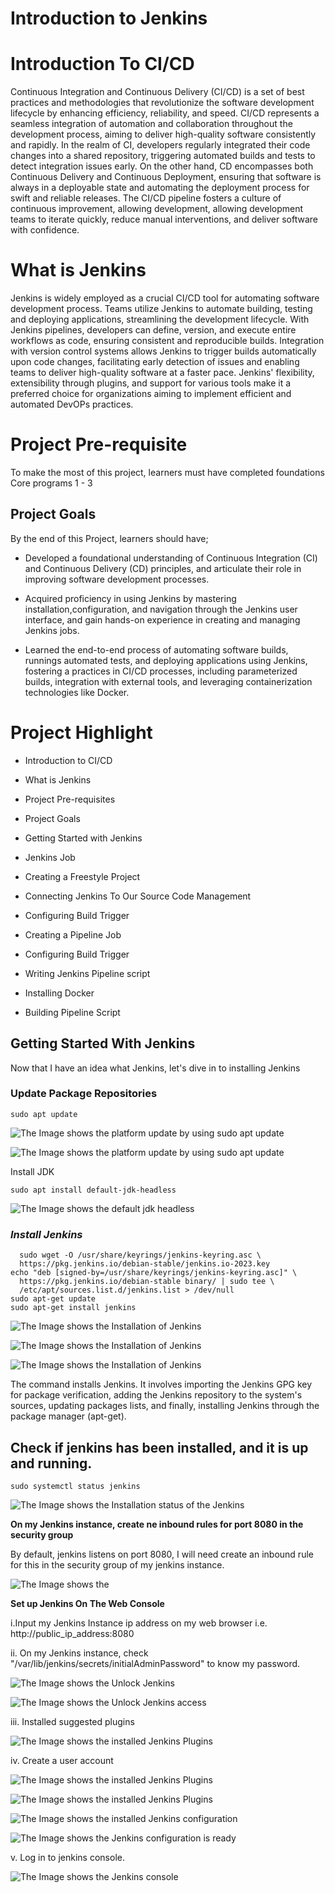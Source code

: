 # Introduction to Jenkins

# Introduction To CI/CD

Continuous Integration and Continuous Delivery (CI/CD) is a set of best practices and methodologies that revolutionize the software development lifecycle by enhancing efficiency, reliability, and speed. CI/CD represents a seamless integration of automation and collaboration throughout the development process, aiming to deliver high-quality software consistently and rapidly. In the realm of CI, developers regularly integrated their code changes into a shared repository, triggering automated builds and tests to detect integration issues early. On the other hand, CD encompasses both Continuous Delivery and Continuous Deployment, ensuring that software is always in a deployable state and automating the deployment process for swift and reliable releases. The CI/CD pipeline fosters a culture of continuous improvement, allowing development, allowing development teams to iterate quickly, reduce manual interventions, and deliver software with confidence.


# What is Jenkins

Jenkins is widely employed as a crucial CI/CD tool for automating software development process. Teams utilize Jenkins to automate building, testing and deploying applications, streamlining the development lifecycle. With Jenkins pipelines, developers can define, version, and execute entire workflows as code, ensuring consistent and reproducible builds. Integration with version control systems allows Jenkins to trigger builds automatically upon code changes, facilitating early detection of issues and enabling teams to deliver high-quality software at a faster pace. Jenkins' flexibility, extensibility through plugins, and support for various tools make it a preferred choice for organizations aiming to implement efficient and automated DevOPs practices.

# Project Pre-requisite

To make the most of this project, learners must have completed foundations Core programs 1 - 3

## Project Goals 

By the end of this Project, learners should have;

- Developed a foundational understanding of Continuous Integration (CI) and Continuous Delivery (CD) principles, and articulate their role in improving software development processes.

- Acquired proficiency in using Jenkins by mastering installation,configuration, and navigation through the Jenkins user interface, and gain hands-on experience in creating and managing Jenkins jobs.

- Learned the end-to-end process of automating software builds, runnings automated tests, and deploying applications using Jenkins, fostering a practices in CI/CD processes, including parameterized builds, integration with external tools, and leveraging containerization technologies like Docker.


# Project Highlight

- Introduction to CI/CD

- What is Jenkins

- Project Pre-requisites

- Project Goals

- Getting Started with Jenkins

- Jenkins Job

- Creating a Freestyle Project

- Connecting Jenkins To Our Source Code Management

- Configuring Build Trigger

- Creating a Pipeline Job

- Configuring Build Trigger 

- Writing Jenkins Pipeline script

- Installing Docker

- Building Pipeline Script


## Getting Started With Jenkins

Now that I have an idea what Jenkins, let's dive in to installing Jenkins

### Update Package Repositories


```
sudo apt update
```
![The Image shows the platform update by using sudo apt update](image/images/sudo-apt-update1.png)


![The Image shows the platform update by using sudo apt update](image/images/sudo-apt-update1.png)

Install JDK


```
sudo apt install default-jdk-headless
```

![The Image shows the default jdk headless](image/images/sudo-apt-install-default-jdk-headless1.png)


### *Install Jenkins*

```
  sudo wget -O /usr/share/keyrings/jenkins-keyring.asc \
  https://pkg.jenkins.io/debian-stable/jenkins.io-2023.key
echo "deb [signed-by=/usr/share/keyrings/jenkins-keyring.asc]" \
  https://pkg.jenkins.io/debian-stable binary/ | sudo tee \
  /etc/apt/sources.list.d/jenkins.list > /dev/null
sudo apt-get update
sudo apt-get install jenkins
```

![The Image shows the Installation of Jenkins](image/images/wget1.png)

![The Image shows the Installation of Jenkins](image/images/wget2.png)

![The Image shows the Installation of Jenkins](image/images/wget3.png)

The command installs Jenkins. It involves importing the Jenkins GPG key for package verification, adding the Jenkins repository to the system's sources, updating packages lists, and finally, installing Jenkins through the package manager (apt-get).

## Check if jenkins has been installed, and it is up and running.

```
sudo systemctl status jenkins
```
![The Image shows the Installation status of the Jenkins](image/images/sudo-systemctl-status-jenkins.png)

**On my Jenkins instance, create ne inbound rules for port 8080 in the security group**

By default, jenkins listens on port 8080, I will need create an inbound rule for this in the security group of my jenkins instance.

![The Image shows the ](image/images/security-inbound-rule.png)

**Set up Jenkins On The Web Console**

i.Input my Jenkins Instance ip address on my web browser i.e.
http://public_ip_address:8080

ii. On my Jenkins instance, check
"/var/lib/jenkins/secrets/initialAdminPassword" to know my password.

![The Image shows the Unlock Jenkins](image/images/unlock-jenkins.png)


![The Image shows the Unlock Jenkins access](image/images/jenkins-log-access.png)


iii. Installed suggested plugins


![The Image shows the installed Jenkins Plugins](image/images/install-plugins-jenkins.png)


iv. Create a user account


![The Image shows the installed Jenkins Plugins](image/images/jenkins-login-details.png)


![The Image shows the installed Jenkins Plugins](image/images/jenkins-login-details1.png)


![The Image shows the installed Jenkins configuration](image/images/instance-configuration.png)


![The Image shows the Jenkins configuration is ready](image/images/jenkins-is-ready.png)


v. Log in to jenkins console.


![The Image shows the Jenkins console](image/images/jenkins-console.png)